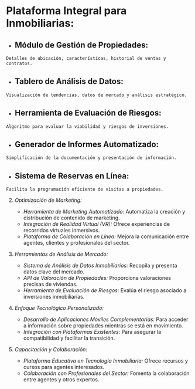 # Plataforma Integral para Inmobiliarias:
   - ## Módulo de Gestión de Propiedades:
    Detalles de ubicación, características, historial de ventas y contratos.
   - ## Tablero de Análisis de Datos:
    Visualización de tendencias, datos de mercado y análisis estratégico.
   - ## Herramienta de Evaluación de Riesgos:
    Algoritmo para evaluar la viabilidad y riesgos de inversiones.
   - ## Generador de Informes Automatizado:
    Simplificación de la documentación y presentación de información.
   - ## Sistema de Reservas en Línea:
    Facilita la programación eficiente de visitas a propiedades.

2. *Optimización de Marketing:*
   - *Herramienta de Marketing Automatizado:* Automatiza la creación y distribución de contenido de marketing.
   - *Integración de Realidad Virtual (VR):* Ofrece experiencias de recorridos virtuales inmersivos.
   - *Plataforma de Colaboración en Línea:* Mejora la comunicación entre agentes, clientes y profesionales del sector.

3. *Herramientas de Análisis de Mercado:*
   - *Sistema de Análisis de Datos Inmobiliarios:* Recopila y presenta datos clave del mercado.
   - *API de Valoración de Propiedades:* Proporciona valoraciones precisas de viviendas.
   - *Herramienta de Evaluación de Riesgos:* Evalúa el riesgo asociado a inversiones inmobiliarias.

4. *Enfoque Tecnológico Personalizado:*
   - *Desarrollo de Aplicaciones Móviles Complementarias:* Para acceder a información sobre propiedades mientras se está en movimiento.
   - *Integración con Plataformas Existentes:* Para asegurar la compatibilidad y facilitar la transición.

5. *Capacitación y Colaboración:*
   - *Plataforma Educativa en Tecnología Inmobiliaria:* Ofrece recursos y cursos para agentes interesados.
   - *Colaboración con Profesionales del Sector:* Fomenta la colaboración entre agentes y otros expertos.

